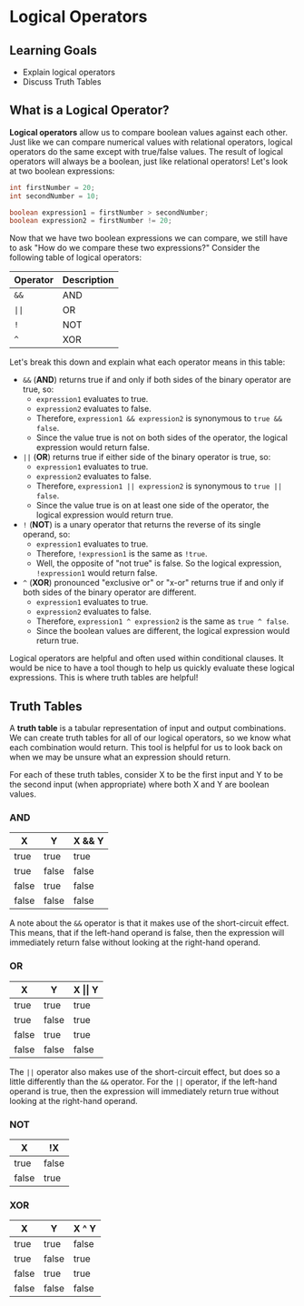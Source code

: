 # Logical Operators

## Learning Goals

- Explain logical operators
- Discuss Truth Tables

## What is a Logical Operator?

**Logical operators** allow us to compare boolean values against each other.
Just like we can compare numerical values with relational operators, logical
operators do the same except with true/false values. The result of logical
operators will always be a boolean, just like relational operators! Let's
look at two boolean expressions:

```java
int firstNumber = 20;
int secondNumber = 10;

boolean expression1 = firstNumber > secondNumber;
boolean expression2 = firstNumber != 20;
```

Now that we have two boolean expressions we can compare, we still have to ask
"How do we compare these two expressions?" Consider the following table of
logical operators:

| Operator                  | Description |
|---------------------------|-------------|
| `&&`                      | AND         |
| <code>&vert;&vert;</code> | OR          |
| `!`                       | NOT         |
| `^`                       | XOR         |

Let's break this down and explain what each operator means in this table:

- `&&` (**AND**) returns true if and only if both sides of the binary operator
  are true, so:
    - `expression1` evaluates to true.
    - `expression2` evaluates to false.
    - Therefore, `expression1 && expression2` is synonymous to `true && false`.
    - Since the value true is not on both sides of the operator, the logical
      expression would return false.
- `||` (**OR**) returns true if either side of the binary operator is true, so:
    - `expression1` evaluates to true.
    - `expression2` evaluates to false.
    - Therefore, `expression1 || expression2` is synonymous to `true || false`.
    - Since the value true is on at least one side of the operator, the logical
      expression would return true.
- `!` (**NOT**) is a unary operator that returns the reverse of its single
  operand, so:
    - `expression1` evaluates to true.
    - Therefore, `!expression1` is the same as `!true`.
    - Well, the opposite of "not true" is false. So the logical expression,
      `!expression1` would return false.
- `^` (**XOR**) pronounced "exclusive or" or "x-or" returns true if and only if
  both sides of the binary operator are different.
    - `expression1` evaluates to true.
    - `expression2` evaluates to false.
    - Therefore, `expression1 ^ expression2` is the same as `true ^ false`.
    - Since the boolean values are different, the logical expression would return
      true.

Logical operators are helpful and often used within conditional clauses.
It would be nice to have a tool though to help us quickly evaluate these
logical expressions. This is where truth tables are helpful!

## Truth Tables

A **truth table** is a tabular representation of input and output combinations.
We can create truth tables for all of our logical operators, so we know what
each combination would return. This tool is helpful for us to look back on
when we may be unsure what an expression should return.

For each of these truth tables, consider X to be the first input and Y to be
the second input (when appropriate) where both X and Y are boolean values.

### AND

| X     | Y     | X && Y |
|-------|-------|--------|
| true  | true  | true   |
| true  | false | false  |
| false | true  | false  |
| false | false | false  |

A note about the `&&` operator is that it makes use of the short-circuit effect.
This means, that if the left-hand operand is false, then the expression will
immediately return false without looking at the right-hand operand.

### OR

| X     | Y     | X &vert;&vert; Y |
|-------|-------|------------------|
| true  | true  | true             |
| true  | false | true             |
| false | true  | true             |
| false | false | false            |

The `||` operator also makes use of the short-circuit effect, but does so a
little differently than the `&&` operator. For the `||` operator, if the
left-hand operand is true, then the expression will immediately return true
without looking at the right-hand operand.

### NOT

| X     | !X    |
|-------|-------|
| true  | false |
| false | true  |

### XOR

| X     | Y     | X ^ Y |
|-------|-------|-------|
| true  | true  | false |
| true  | false | true  |
| false | true  | true  |
| false | false | false |